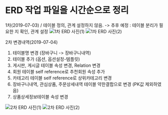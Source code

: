 # ERD 작업 파일을 시간순으로 정리

1차(2019-07-03) / 테이블 정의, 관계 설정하지 않음. 
-> 추후 예정 : 테이블 분리가 필요한 지 확인, 관계 설정
![1차 ERD 사진(1)](https://github.com/MaximSungmo/cafe24_shoppingmall_project/blob/master/ERD/1차/ERD_20190703(1).PNG)
![1차 ERD 사진(2)](https://github.com/MaximSungmo/cafe24_shoppingmall_project/blob/master/ERD/1차/ERD_20190703(2).PNG)

2차 변경내역(2019-07-04) 
  1. 테이블명 변경 (장바구니 -> 장바구니내역)
  2. 테이블 추가 (옵션, 옵션설정-템플릿)
  3. 게시판, 게시글 테이블 속성 변경, Relation 변경 
  4. 회원 테이블 self reference로 추천회원 속성 추가 
  5. 카테고리 테이블 self reference로 상위카테고리 변경 
  6. 장바구니내역, 관심상품, 주문상세내역 테이블 약한결합으로 변경 (PK값 제외하였음)
  7. 상품상세정보테이블 속성 변경 
  
![2차 ERD 사진(1)](https://github.com/MaximSungmo/cafe24_shoppingmall_project/blob/master/ERD/2차/ERD_20190704(1).PNG)
![2차 ERD 사진(2)](https://github.com/MaximSungmo/cafe24_shoppingmall_project/blob/master/ERD/2차/ERD_20190704(2).PNG)

